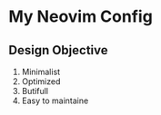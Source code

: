 # My Neovim Config

## Design Objective

1. Minimalist
2. Optimized
3. Butifull
4. Easy to maintaine
